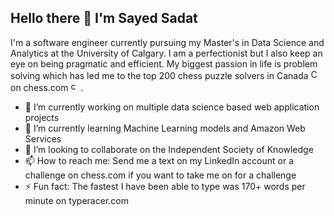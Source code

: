 ## Hello there 👋 I'm Sayed Sadat 

I'm a software engineer currently pursuing my Master's in Data Science and Analytics at the University of Calgary. I am a perfectionist but I also keep an eye on being pragmatic and efficient. My biggest passion in life is problem solving which has led me to the top 200 chess puzzle solvers in Canada <img src="https://upload.wikimedia.org/wikipedia/commons/d/d9/Flag_of_Canada_(Pantone).svg" alt= "Canadian Flag" width = 16 height = 16> 
on chess.com <img src="https://www.chess.com/favicon.ico" alt ="chess.com" width = 16 height = 16>. 

<!--
**MozamilS/MozamilS** is a ✨ _special_ ✨ repository because its `README.md` (this file) appears on your GitHub profile.

Here are some ideas to get you started:


-->
- 🔭 I’m currently working on multiple data science based web application projects 
- 🌱 I’m currently learning Machine Learning models and Amazon Web Services
- 👯 I’m looking to collaborate on the Independent Society of Knowledge
- 📫 How to reach me: Send me a text on my LinkedIn account or a challenge on chess.com if you want to take me on for a challenge
- ⚡ Fun fact: The fastest I have been able to type was 170+ words per minute on typeracer.com
